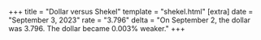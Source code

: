 +++
title = "Dollar versus Shekel"
template = "shekel.html"
[extra]
date = "September  3, 2023"
rate = "3.796"
delta = "On September  2, the dollar was 3.796. The dollar became 0.003% weaker."
+++
